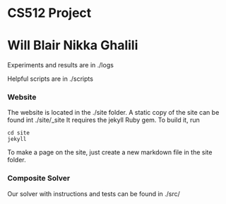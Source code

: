 # CS512 Project
# Will Blair Nikka Ghalili

Experiments and results are in ./logs

Helpful scripts are in ./scripts

### Website

The website is located in the ./site folder. A static copy of the site
can be found int ./site/_site It requires the jekyll Ruby 
gem.
To build it, run

    cd site
    jekyll

To make a page on the site, just create a new markdown file in the
site folder.


### Composite Solver

Our solver with instructions and tests can be found in ./src/